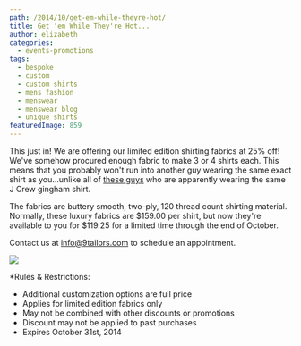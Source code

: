 ```yaml
---
path: /2014/10/get-em-while-theyre-hot/
title: Get 'em While They're Hot...
author: elizabeth
categories: 
  - events-promotions
tags: 
  - bespoke
  - custom
  - custom shirts
  - mens fashion
  - menswear
  - menswear blog
  - unique shirts
featuredImage: 859
---
```

This just in! We are offering our limited edition shirting fabrics at 25% off! We've somehow procured enough fabric to make 3 or 4 shirts each. This means that you probably won't run into another guy wearing the same exact shirt as you...unlike all of [these guys](http://www.esquire.com/blogs/mens-fashion/j-crew-gingham-shirt-instagram) who are apparently wearing the same J Crew gingham shirt.

The fabrics are buttery smooth, two-ply, 120 thread count shirting material. Normally, these luxury fabrics are $159.00 per shirt, but now they're available to you for $119.25 for a limited time through the end of October.

Contact us at [info@9tailors.com](mailto:info@9tailors.com) to schedule an appointment.

[![](http://4.bp.blogspot.com/-MjZK08WuSDI/VCr6bgn5zQI/AAAAAAAAAww/rCT1w96SKqs/s1600/sketch.jpg)](http://4.bp.blogspot.com/-MjZK08WuSDI/VCr6bgn5zQI/AAAAAAAAAww/rCT1w96SKqs/s1600/sketch.jpg)

\*Rules & Restrictions:

*   Additional customization options are full price
*   Applies for limited edition fabrics only
*   May not be combined with other discounts or promotions
*   Discount may not be applied to past purchases
*   Expires October 31st, 2014